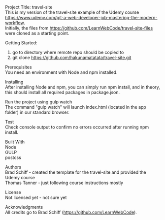 Project Title: travel-site  
This is my version of the travel-site example of the Udemy course https://www.udemy.com/git-a-web-developer-job-mastering-the-modern-workflow.  
Initially, the files from https://github.com/LearnWebCode/travel-site-files were cloned as a starting point.  

Getting Started:  
1) go to directory where remote repo should be copied to  
2) git clone https://github.com/hakunamatatata/travel-site.git  

Prerequisites  
You need an environment with Node and npm installed. 

Installing  
After installing Node and npm, you can simply run npm install, and in theory, this should install all required packages in package.json.  

Run the project using gulp watch  
The command "gulp watch" will launch index.html (located in the app folder) in our standard browser.  

Test  
Check console output to confirm no errors occurred after running npm install.  

Built With  
Node  
GULP  
postcss  

Authors  
Brad Schiff - created the template for the travel-site and provided the Udemy course  
Thomas Tanner - just following course instructions mostly  

License  
Not licensed yet - not sure yet  

Acknowledgments  
All credits go to Brad Schiff (https://github.com/LearnWebCode).  
